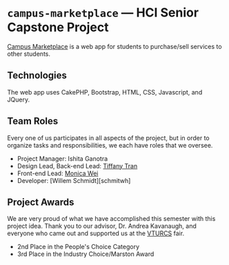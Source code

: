 # `campus-marketplace` — HCI Senior Capstone Project

[Campus Marketplace][cm] is a web app for students to purchase/sell services
to other students.

## Technologies

The web app uses CakePHP, Bootstrap, HTML, CSS, Javascript, and
JQuery.

## Team Roles

Every one of us participates in all aspects of the project, but in order to
organize tasks and responsibilities, we each have roles that we oversee.

* Project Manager: Ishita Ganotra
* Design Lead, Back-end Lead: [Tiffany Tran][veradaisy]
* Front-end Lead: [Monica Wei][monicawei]
* Developer: [Willem Schmidt][schmitwh]

## Project Awards

We are very proud of what we have accomplished this semester with this project idea. Thank you to our advisor, Dr. Andrea Kavanaugh, and everyone who came out and supported us at the [VTURCS][vturcs] fair.

* 2nd Place in the People's Choice Category
* 3rd Place in the Industry Choice/Marston Award

[cm]: http://mylamplighters.com/campus-marketplace/
[veradaisy]: https://github.com/VeraDaisy
[monicawei]: https://github.com/monicawei
[schmidtwh]: https://github.com/schmidtwh
[vturcs]: http://www.vturcs.cs.vt.edu/
